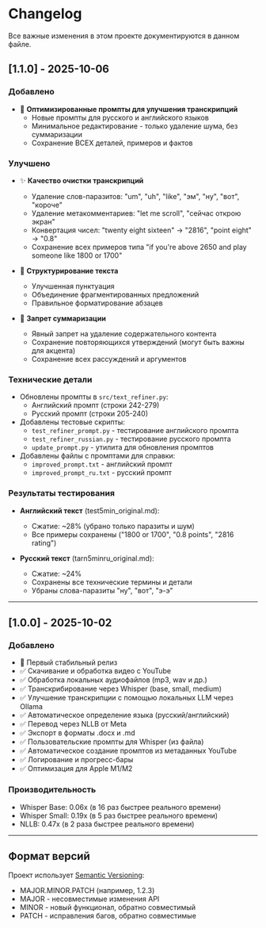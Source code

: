 # Changelog

Все важные изменения в этом проекте документируются в данном файле.

## [1.1.0] - 2025-10-06

### Добавлено
- 🎯 **Оптимизированные промпты для улучшения транскрипций**
  - Новые промпты для русского и английского языков
  - Минимальное редактирование - только удаление шума, без суммаризации
  - Сохранение ВСЕХ деталей, примеров и фактов

### Улучшено
- ✨ **Качество очистки транскрипций**
  - Удаление слов-паразитов: "um", "uh", "like", "эм", "ну", "вот", "короче"
  - Удаление метакомментариев: "let me scroll", "сейчас открою экран"
  - Конвертация чисел: "twenty eight sixteen" → "2816", "point eight" → "0.8"
  - Сохранение всех примеров типа "if you're above 2650 and play someone like 1800 or 1700"

- 📝 **Структурирование текста**
  - Улучшенная пунктуация
  - Объединение фрагментированных предложений
  - Правильное форматирование абзацев

- 🚫 **Запрет суммаризации**
  - Явный запрет на удаление содержательного контента
  - Сохранение повторяющихся утверждений (могут быть важны для акцента)
  - Сохранение всех рассуждений и аргументов

### Технические детали
- Обновлены промпты в `src/text_refiner.py`:
  - Английский промпт (строки 242-279)
  - Русский промпт (строки 205-240)
- Добавлены тестовые скрипты:
  - `test_refiner_prompt.py` - тестирование английского промпта
  - `test_refiner_russian.py` - тестирование русского промпта
  - `update_prompt.py` - утилита для обновления промптов
- Добавлены файлы с промптами для справки:
  - `improved_prompt.txt` - английский промпт
  - `improved_prompt_ru.txt` - русский промпт

### Результаты тестирования
- **Английский текст** (test5min_original.md):
  - Сжатие: ~28% (убрано только паразиты и шум)
  - Все примеры сохранены ("1800 or 1700", "0.8 points", "2816 rating")

- **Русский текст** (tarn5minru_original.md):
  - Сжатие: ~24%
  - Сохранены все технические термины и детали
  - Убраны слова-паразиты "ну", "вот", "э-э"

---

## [1.0.0] - 2025-10-02

### Добавлено
- 🎉 Первый стабильный релиз
- ✅ Скачивание и обработка видео с YouTube
- ✅ Обработка локальных аудиофайлов (mp3, wav и др.)
- ✅ Транскрибирование через Whisper (base, small, medium)
- ✅ Улучшение транскрипции с помощью локальных LLM через Ollama
- ✅ Автоматическое определение языка (русский/английский)
- ✅ Перевод через NLLB от Meta
- ✅ Экспорт в форматы .docx и .md
- ✅ Пользовательские промпты для Whisper (из файла)
- ✅ Автоматическое создание промптов из метаданных YouTube
- ✅ Логирование и прогресс-бары
- ✅ Оптимизация для Apple M1/M2

### Производительность
- Whisper Base: 0.06x (в 16 раз быстрее реального времени)
- Whisper Small: 0.19x (в 5 раз быстрее реального времени)
- NLLB: 0.47x (в 2 раза быстрее реального времени)

---

## Формат версий

Проект использует [Semantic Versioning](https://semver.org/):
- MAJOR.MINOR.PATCH (например, 1.2.3)
- MAJOR - несовместимые изменения API
- MINOR - новый функционал, обратно совместимый
- PATCH - исправления багов, обратно совместимые